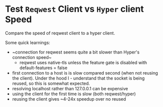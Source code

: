 # Test `Reqwest` Client vs `Hyper` client Speed

Compare the speed of reqwest client to a hyper client.

Some quick learnings:

- ~connection for reqwest seems quite a bit slower than Hyper's connection speed~
  - reqwest uses native-tls unless the feature gate is disabled with default-features = false
- first connection to a host is is slow compared second (when not reusing the client). Under the hood I - understand that the socket is being reused, so this is somewhat expected.
- resolving localhost rather than 127.0.0.1 can be expensive
- using the client for the first time is slow (both reqwest/hyper)
- reusing the client gives ~4-24x speedup over no reused
